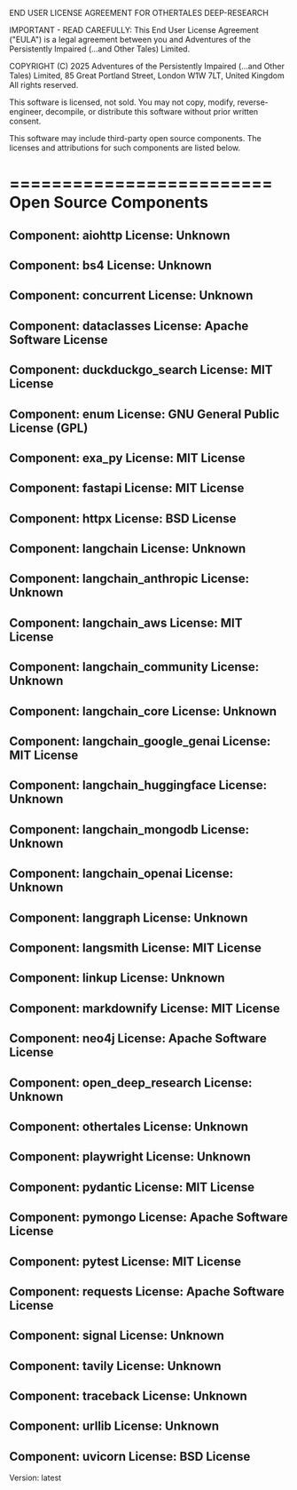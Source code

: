 
END USER LICENSE AGREEMENT FOR OTHERTALES DEEP-RESEARCH

IMPORTANT - READ CAREFULLY: This End User License Agreement ("EULA") is a legal agreement between you and Adventures of the Persistently Impaired (...and Other Tales) Limited.

COPYRIGHT (C) 2025 Adventures of the Persistently Impaired (...and Other Tales) Limited, 85 Great Portland Street, London W1W 7LT, United Kingdom
All rights reserved.

This software is licensed, not sold. You may not copy, modify, reverse-engineer, decompile, or distribute this software without prior written consent.

This software may include third-party open source components. The licenses and attributions for such components are listed below.

=========================
Open Source Components
=========================

Component: aiohttp
License: Unknown
----------------------------------------
Component: bs4
License: Unknown
----------------------------------------
Component: concurrent
License: Unknown
----------------------------------------
Component: dataclasses
License: Apache Software License
----------------------------------------
Component: duckduckgo_search
License: MIT License
----------------------------------------
Component: enum
License: GNU General Public License (GPL)
----------------------------------------
Component: exa_py
License: MIT License
----------------------------------------
Component: fastapi
License: MIT License
----------------------------------------
Component: httpx
License: BSD License
----------------------------------------
Component: langchain
License: Unknown
----------------------------------------
Component: langchain_anthropic
License: Unknown
----------------------------------------
Component: langchain_aws
License: MIT License
----------------------------------------
Component: langchain_community
License: Unknown
----------------------------------------
Component: langchain_core
License: Unknown
----------------------------------------
Component: langchain_google_genai
License: MIT License
----------------------------------------
Component: langchain_huggingface
License: Unknown
----------------------------------------
Component: langchain_mongodb
License: Unknown
----------------------------------------
Component: langchain_openai
License: Unknown
----------------------------------------
Component: langgraph
License: Unknown
----------------------------------------
Component: langsmith
License: MIT License
----------------------------------------
Component: linkup
License: Unknown
----------------------------------------
Component: markdownify
License: MIT License
----------------------------------------
Component: neo4j
License: Apache Software License
----------------------------------------
Component: open_deep_research
License: Unknown
----------------------------------------
Component: othertales
License: Unknown
----------------------------------------
Component: playwright
License: Unknown
----------------------------------------
Component: pydantic
License: MIT License
----------------------------------------
Component: pymongo
License: Apache Software License
----------------------------------------
Component: pytest
License: MIT License
----------------------------------------
Component: requests
License: Apache Software License
----------------------------------------
Component: signal
License: Unknown
----------------------------------------
Component: tavily
License: Unknown
----------------------------------------
Component: traceback
License: Unknown
----------------------------------------
Component: urllib
License: Unknown
----------------------------------------
Component: uvicorn
License: BSD License
----------------------------------------

Version: latest
